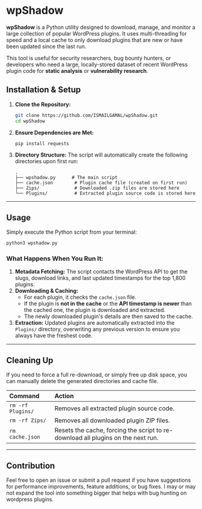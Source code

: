 # wpShadow

**wpShadow** is a Python utility designed to download, manage, and monitor a large collection of popular WordPress plugins. It uses multi-threading for speed and a local cache to only download plugins that are new or have been updated since the last run.

This tool is useful for security researchers, bug bounty hunters, or developers who need a large, locally-stored dataset of recent WordPress plugin code for **static analysis** or **vulnerability research**.


## Installation & Setup

1.  **Clone the Repository:**

    ```bash
    git clone https://github.com/ISMAILGAMAL/wpShadow.git
    cd wpShadow
    ```

2.  **Ensure Dependencies are Met:**

    ```bash
    pip install requests
    ```

3.  **Directory Structure:**
    The script will automatically create the following directories upon first run:

    ```
    .
    ├── wpshadow.py      # The main script
    ├── cache.json        # Plugin cache file (created on first run)
    ├── Zips/             # Downloaded .zip files are stored here
    └── Plugins/          # Extracted plugin source code is stored here
    ```

-----

## Usage

Simply execute the Python script from your terminal:

```bash
python3 wpshadow.py
```

### What Happens When You Run It:

1.  **Metadata Fetching:** The script contacts the WordPress API to get the slugs, download links, and last updated timestamps for the top 1,800 plugins.
2.  **Downloading & Caching:**
      * For each plugin, it checks the `cache.json` file.
      * If the plugin is **not in the cache** or the **API timestamp is newer** than the cached one, the plugin is downloaded and extracted.
      * The newly downloaded plugin's details are then saved to the cache.
3.  **Extraction:** Updated plugins are automatically extracted into the `Plugins/` directory, overwriting any previous version to ensure you always have the freshest code.

-----

## Cleaning Up

If you need to force a full re-download, or simply free up disk space, you can manually delete the generated directories and cache file.

| Command | Action |
| :--- | :--- |
| `rm -rf Plugins/` | Removes all extracted plugin source code. |
| `rm -rf Zips/` | Removes all downloaded plugin ZIP files. |
| `rm cache.json` | Resets the cache, forcing the script to re-download all plugins on the next run. |

-----

## Contribution

Feel free to open an issue or submit a pull request if you have suggestions for performance improvements, feature additions, or bug fixes. I may or may not expand the tool into something bigger that helps with bug hunting on wordpress plugins.